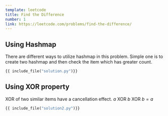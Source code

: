 ```yaml
---
template: leetcode
title: Find the Difference
number: 1
link: https://leetcode.com/problems/find-the-difference/
---
```


## Using Hashmap

There are different ways to utilize hashmap in this problem.
Simple one is to create two hashmap and then check the item which has greater count.

```py
{{ include_file("solution.py")}}
```

## Using XOR property

XOR of two similar items have a cancellation effect.
$a \text{ XOR } b \text{ XOR } b = a$

```py
{{ include_file("solution2.py")}}
```
